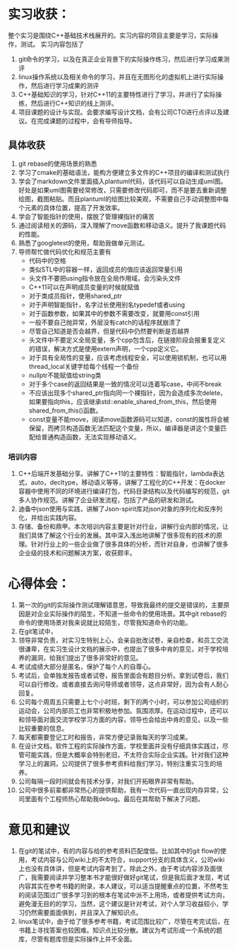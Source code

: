 # 实习收获：
整个实习是围绕C++基础技术栈展开的。实习内容的项目主要是学习，实际操作，测试。
实习内容包括了
1. git命令的学习，以及在真正企业背景下的实际操作练习，然后进行学习成果测评
2. linux操作系统以及相关命令的学习，并且在无图形化的虚拟机上进行实际操作，然后进行学习成果的测评
3. C++基础知识的学习，针对C++11的主要特性进行了学习，并进行了实际操练，然后进行C++知识的线上测评。
4. 项目课题的设计与实现。会要求编写设计文档，会有公司CTO进行点评以及建议。在完成课题的过程中，会有导师指导。

## 具体收获
1. git rebase的使用场景的熟悉
2. 学习了cmake的基础语法，能构方便建立多文件的C++项目的编译和测试执行
3. 学会了markdown文件里面插入plantuml代码，该代码可以自动生成uml图。好处是如果uml图需要经常修改，只需要修改代码即可，而不是要去重新调整绘图，截图粘贴。而且plantuml的绘图比较美观，不需要自己手动调整图中每个元素的具体位置，提高了开发效率。
4. 学会了智能指针的使用，摆脱了管理裸指针的痛苦
5. 通过阅读相关的源码，深入理解了move函数和移动语义。提升了我课题代码的性能。
6. 熟悉了googletest的使用，帮助我做单元测试。
7. 导师帮忙做代码优化和规范主要有
   - 代码中的空格
   - 类似STL中的容器一样，返回成员的值应该返回常量引用
   - 头文件不要把using指令放在全局作用域，会污染头文件
   - C++11可以在声明成员变量的时候就赋值
   - 对于类成员指针，使用shared_ptr
   - 对于声明智能指针，名字过长使用别名typedef或者using
   - 对于函数参数，如果其中的参数不需要改变，就要用const引用
   - 一般不要自己抛异常，外层没有catch的话程序就崩溃了
   - 尽管自己知道是否会越界，但是代码中仍然要判断是否越界
   - 头文件中不要定义全局变量，多个cpp包含后，在链接阶段会报重复定义的错误，解决方式是使用extern声明，一个cpp定义它。
   - 对于具有全局性的变量，应该考虑线程安全，可以使用锁机制，也可以用thread_local关键字给每个线程一个备份
   - nullptr不能赋值给string类
   - 对于多个case的返回结果是一致的情况可以连着写case，中间不break
   - 不应该出现多个shared_ptr指向同一个裸指针，因为会造成多次delete，如果要指向this，应该继承std::enable_shared_from_this，然后使用shared_from_this()函数。
   - const变量不能move，阅读move函数源码可以知道，const的属性将会被保留，而拷贝构造函数无法匹配这个变量，所以，编译器是讲这个变量匹配给普通构造函数，无法实现移动语义。

### 培训内容
1. C++后端开发基础分享。讲解了C++11的主要特性：智能指针，lambda表达式，auto，decltype，移动语义等等，讲解了工程化的C++开发：在docker容器中使用不同的环境进行编译打包，代码目录结构以及代码编写的规范，git多人协作规范。讲解了企业研发流程，包括了产品的研发和测试。
2. 迪备中json使用与实践，讲解了Json-spirit库对json对象的序列化和反序列化，并给出实践内容。
3. 存储、备份和鼎甲。本次培训内容主要是针对行业，讲解行业内部的情况，让我们具体了解这个行业的发展。其中深入浅出地讲解了很多现有的技术的原理。针对行业上的一些企业做了很多具体的分析，而针对自身，也讲解了很多企业级的技术和问题解决方案，收获颇丰。
# 心得体会：
1. 第一次的git的实际操作测试理解错意思，导致我最终的提交是错误的，主要原因是对企业实际操作的陌生，不知道一些命令的使用场景。其中git rebase的命令的使用场景对我来说就比较陌生，尽管我知道命令的功能。
2. 在git笔试中，
3. 领导非常负责，对实习生特别上心，会亲自批改试卷，亲自检查，和员工交流很谦卑，在实习生设计文档的展示中，也提出了很多中肯的意见，对于学校培养的漏洞，给我们提出了很多非常好的意见。
4. 考试成绩大部分是匿名，保护了每个人的自尊心。
5. 考试后，会单独发报告或者试卷，报告里面会有题目分析。拿到试卷后，我们可以自行修改，或者直接去询问导师或者领导，这点非常好，因为会有人耐心回复。
6. 公司每个周周五只需要上七个小时班，剩下的两个小时，可以参加公司组织的运动会，公司内部员工也非常积极地参加。氛围浓厚。在运动过程中，还可以和领导面对面交流学校学习方面的内容，领导也会给出中肯的意见，以及一些比较重要的信息。
7. 每天都需要登记工时和报告，非常方便记录我每天的学习成果。
8. 在设计文档，软件工程的实际操作方面，学校里面并没有仔细具体实践过，尽管可能实践，但是大概率会特别老旧，不太符合实际企业实践。针对我们这种学习上的漏洞，公司提供了很多参考资料给我们学习，特别注重实习生的培养。
9. 公司每隔一段时间就会有技术分享，对我们开拓眼界非常有帮助。
10. 公司中很多前辈都非常热心的提供帮助，我有一次代码一直出现内存异常，公司里面有个工程师热心帮助我debug。最后在其帮助下解决了问题。
# 意见和建议
1. 在git的笔试中，有的内容与给的参考资料匹配度低。比如其中的git flow的使用，考试内容与公司wiki上的不太符合，support分支的具体含义，公司wiki上也没有具体讲，但是考试内容考到了。除此之外，由于考试内容涉及面很广，我需要阅读并学习整本书才能很好做好git笔试，但是我后面才发现，考试内容其实在参考书籍的附录，本人建议，可以适当提醒重点的位置，不然考生的阅读范围过广很多学习到的根本在笔试中派不上用场，或者提供考试方向，避免漫无目的的学习，当然，这个建议是针对考试，对个人学习收益较小，学习仍然需要面面俱到，并且深入了解知识点。
2. linux笔试中，由于给了很多参考书籍，考试范围比较广，尽管在考完试后，在书籍上寻找答案也较困难。知识点比较分散。建议为考试形成一个系统的题库，尽管有题库但是实际操作上并不全面。
